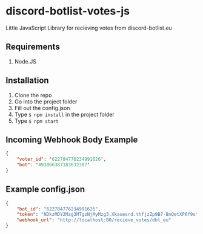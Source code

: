 # discord-botlist-votes-js
Little JavaScript Library for recieving votes from discord-botlist.eu

## Requirements
1. Node.JS

## Installation
1. Clone the repo
2. Go into the project folder
3. Fill out the config.json
4. Type ```$ npm install``` in the project folder
5. Type ```$ npm start```

## Incoming Webhook Body Example
```json
{ 
    "voter_id": '622784776234991626', 
    "bot": '493066387183632387' 
}
```

## Example config.json
```json
{
    "bot_id": "622784776234991626",
    "token": "NDkzMDY2Mzg3MTgzNjMyMzg3.Xkasesrd.thfjzZp9B7-BnQetXP6f9s",
    "webhook_url": "http://localhost:80/recieve_votes/dbl_eu"
}
```
